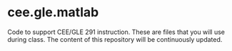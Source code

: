 # cee.gle.matlab
Code to support CEE/GLE 291 instruction. These are files that you will use during class. The content of this repository will be continuously updated.
